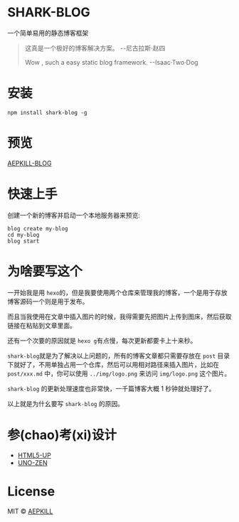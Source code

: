 # SHARK-BLOG

一个简单易用的静态博客框架

>这真是一个极好的博客解决方案。  --尼古拉斯·赵四
>
>Wow , such a easy static blog framework.  --Isaac·Two·Dog

# 安装

```shell
npm install shark-blog -g
```

# 预览

[AEPKILL-BLOG](http://blog.aepkill.com/)

# 快速上手

创建一个新的博客并启动一个本地服务器来预览:

```shell
blog create my-blog
cd my-blog
blog start
```

# 为啥要写这个

一开始我是用 `hexo`的，但是我要使用两个仓库来管理我的博客，一个是用于存放博客源码一个则是用于发布。

而且当我使用在文章中插入图片的时候，我得需要先把图片上传到图床，然后获取链接在粘贴到文章里面。

还有一个次要的原因就是 `hexo g`有点慢，每次更新都要卡上十来秒。

`shark-blog`就是为了解决以上问题的，所有的博客文章都只需要存放在 `post` 目录下就好了，不用单独占用一个仓库，然后可以用相对路径来插入图片，比如在 `post/xxx.md` 中，你可以使用 `../img/logo.png` 来访问 `img/logo.png` 这个图片。

`shark-blog` 的更新处理速度也非常快，一千篇博客大概 1 秒钟就处理好了。

以上就是为什幺要写 `shark-blog` 的原因。

# 参(chao)考(xi)设计

* [HTML5-UP](https://html5up.net/)
* [UNO-ZEN](https://github.com/Kikobeats/uno-zen)

# License

MIT © [AEPKILL](mailto:a@aepkill.com)
